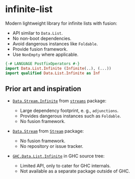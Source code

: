# infinite-list

Modern lightweight library for infinite lists with fusion:

* API similar to `Data.List`.
* No non-boot dependencies.
* Avoid dangerous instances like `Foldable`.
* Provide fusion framework.
* Use `NonEmpty` where applicable.

```haskell
{-# LANGUAGE PostfixOperators #-}
import Data.List.Infinite (Infinite(..), (...))
import qualified Data.List.Infinite as Inf
```

## Prior art and inspiration

* [`Data.Stream.Infinite`](https://hackage.haskell.org/package/streams/docs/Data-Stream-Infinite.html) from [`streams`](https://hackage.haskell.org/package/streams) package:
  * Large dependency footprint, e. g., `adjunctions`.
  * Provides dangerous instances such as `Foldable`.
  * No fusion framework.

* [`Data.Stream`](https://hackage.haskell.org/package/Stream/docs/Data-Stream.html) from [`Stream`](https://hackage.haskell.org/package/Stream) package:
  * No fusion framework.
  * No repository or issue tracker.

* [`GHC.Data.List.Infinite`](https://gitlab.haskell.org/ghc/ghc/-/blob/080fffa1015bcc0cff8ab4ad1eeb507fb7a13383/compiler/GHC/Data/List/Infinite.hs) in GHC source tree:
  * Limited API, only to cater for GHC internals.
  * Not available as a separate package outside of GHC.
